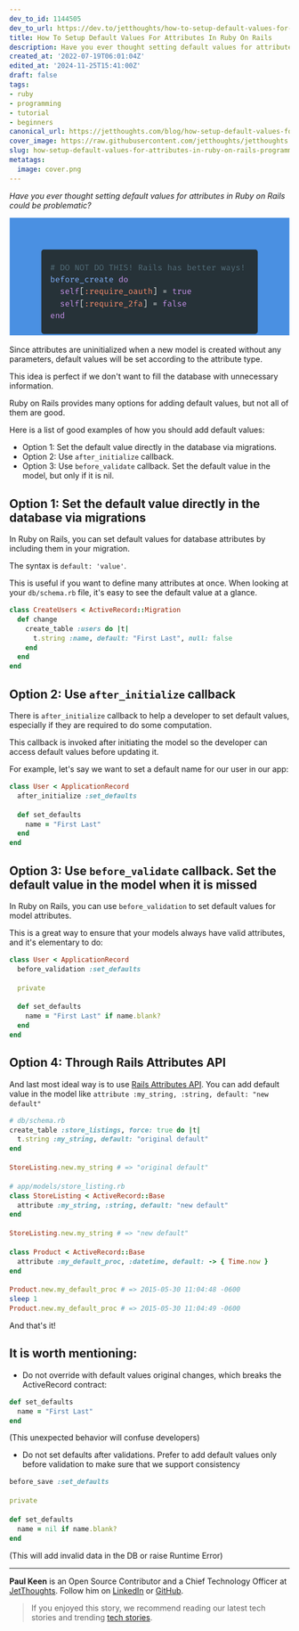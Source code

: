 ```yaml
---
dev_to_id: 1144505
dev_to_url: https://dev.to/jetthoughts/how-to-setup-default-values-for-attributes-in-ruby-on-rails-l8m
title: How To Setup Default Values For Attributes In Ruby On Rails
description: Have you ever thought setting default values for attributes in Ruby on Rails could be...
created_at: '2022-07-19T06:01:04Z'
edited_at: '2024-11-25T15:41:00Z'
draft: false
tags:
- ruby
- programming
- tutorial
- beginners
canonical_url: https://jetthoughts.com/blog/how-setup-default-values-for-attributes-in-ruby-on-rails-programming/
cover_image: https://raw.githubusercontent.com/jetthoughts/jetthoughts.github.io/master/content/blog/how-setup-default-values-for-attributes-in-ruby-on-rails-programming/cover.png
slug: how-setup-default-values-for-attributes-in-ruby-on-rails-programming
metatags:
  image: cover.png
---
```

_Have you ever thought setting default values for attributes in Ruby on Rails could be problematic?_


![code example how to set default value for attribute](file_0.png)


Since attributes are uninitialized when a new model is created without any parameters, default values will be set according to the attribute type.

This idea is perfect if we don't want to fill the database with unnecessary information.

Ruby on Rails provides many options for adding default values, but not all of them are good.

Here is a list of good examples of how you should add default values:

- Option 1: Set the default value directly in the database via migrations.
- Option 2: Use `after_initialize` callback.
- Option 3: Use `before_validate` callback. Set the default value in the model, but only if it is nil.

## Option 1: Set the default value directly in the database via migrations

In Ruby on Rails, you can set default values for database attributes by including them in your migration.

The syntax is `default: 'value'`.

This is useful if you want to define many attributes at once. When looking at your `db/schema.rb` file, it's easy to see the default value at a glance.

```ruby
class CreateUsers < ActiveRecord::Migration
  def change
    create_table :users do |t|
      t.string :name, default: "First Last", null: false
    end
  end
end
```

## Option 2: Use `after_initialize` callback

There is `after_initialize` callback to help a developer to set default values,
especially if they are required to do some computation.

This callback is invoked after initiating the model so the developer can access default values before updating it.

For example, let's say we want to set a default name for our user in our app:

```ruby
class User < ApplicationRecord
  after_initialize :set_defaults

  def set_defaults
    name = "First Last"
  end
end
```

## Option 3: Use `before_validate` callback. Set the default value in the model when it is missed

In Ruby on Rails, you can use `before_validation` to set default values for model attributes.

This is a great way to ensure that your models always have valid attributes, and it's elementary to do:

```ruby
class User < ApplicationRecord
  before_validation :set_defaults
  
  private

  def set_defaults
    name = "First Last" if name.blank?
  end
end
```

## Option 4: Through Rails Attributes API 

And last most ideal way is to use [Rails Attributes API](https://api.rubyonrails.org/classes/ActiveRecord/Attributes/ClassMethods.html#method-i-attribute). You can add default value in the model like `attribute :my_string, :string, default: "new default"`

```ruby
# db/schema.rb
create_table :store_listings, force: true do |t|
  t.string :my_string, default: "original default"
end

StoreListing.new.my_string # => "original default"

# app/models/store_listing.rb
class StoreListing < ActiveRecord::Base
  attribute :my_string, :string, default: "new default"
end

StoreListing.new.my_string # => "new default"

class Product < ActiveRecord::Base
  attribute :my_default_proc, :datetime, default: -> { Time.now }
end

Product.new.my_default_proc # => 2015-05-30 11:04:48 -0600
sleep 1
Product.new.my_default_proc # => 2015-05-30 11:04:49 -0600
```

And that's it!

## It is worth mentioning:
- Do not override with default values original changes, which breaks the ActiveRecord contract:
```ruby
def set_defaults
  name = "First Last"
end
```
(This unexpected behavior will confuse developers)

- Do not set defaults after validations. Prefer to add default values only before validation to make sure that we support consistency
```ruby
before_save :set_defaults

private

def set_defaults
  name = nil if name.blank?
end
```
(This will add invalid data in the DB or raise Runtime Error)

---

**Paul Keen** is an Open Source Contributor and a Chief Technology Officer at [JetThoughts](https://www.jetthoughts.com). Follow him on [LinkedIn](https://www.linkedin.com/in/paul-keen/) or [GitHub](https://github.com/pftg).
> If you enjoyed this story, we recommend reading our latest tech stories and trending [tech stories](https://jetthoughts.com/blog/).